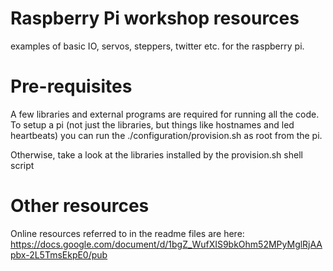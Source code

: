 # Raspberry Pi workshop resources

examples of basic IO, servos, steppers, twitter etc. for the raspberry pi.

# Pre-requisites

A few libraries and external programs are required for running all the code. To setup a pi (not just the libraries, but things like hostnames and led heartbeats) you can run the ./configuration/provision.sh as root from the pi. 

Otherwise, take a look at the libraries installed by the provision.sh shell script

# Other resources

Online resources referred to in the readme files are here: https://docs.google.com/document/d/1bgZ_WufXIS9bkOhm52MPyMglRjAApbx-2L5TmsEkpE0/pub
